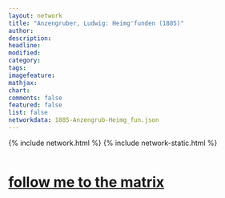 ```yaml
---
layout: network
title: "Anzengruber, Ludwig: Heimg'funden (1885)"
author:
description:
headline:
modified:
category:
tags: 
imagefeature: 
mathjax: 
chart: 
comments: false
featured: false
list: false
networkdata: 1885-Anzengrub-Heimg_fun.json
---
```

{% include network.html %}
{% include network-static.html %}
<div class="row">
  <div class="small-5 small-centered columns"><a href="/matrix39"><h1>follow me to the matrix</h1></a>
</div>
</div>
